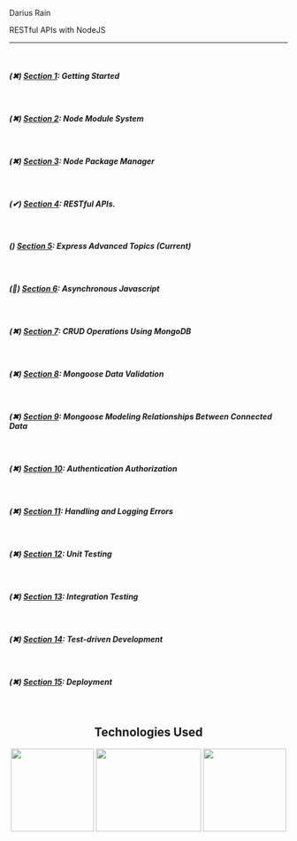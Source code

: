 <p>Darius Rain </p>
<p>RESTful APIs with NodeJS</p>
<hr>

<br>
<div>
  
  <h5>(✖) <a href="#">Section 1</a>: Getting Started </h5>
  <br>
  <h5>(✖) <a href="#">Section 2</a>: Node Module System </h5>
  <br>
  <h5>(✖) <a href="#">Section 3</a>: Node Package Manager </h5>
  <br>
  <h5>(✔) <a href="https://github.com/DariusRain/nodejs-course/tree/master/section-4-restful-api">Section 4</a>: RESTful APIs. </h5>
  <br>
  <h5>() <a href="https://github.com/DariusRain/nodejs-course/tree/master/section-5-express-advanced-topics">Section 5</a>: Express Advanced Topics (Current) </h5>
  <br>
  <h5>(📝) <a href="#">Section 6</a>: Asynchronous Javascript </h5>
  <br>
  <h5>(✖) <a href="#">Section 7</a>: CRUD Operations Using MongoDB </h5>
  <br>
  <h5>(✖) <a href="#">Section 8</a>: Mongoose Data Validation </h5>
  <br>
  <h5>(✖) <a href="#">Section 9</a>: Mongoose Modeling Relationships Between Connected Data </h5>
  <br>
  <h5>(✖) <a href="#">Section 10</a>: Authentication Authorization </h5>
  <br>
  <h5>(✖) <a href="#">Section 11</a>: Handling and Logging Errors </h5>
  <br>
  <h5>(✖) <a href="#">Section 12</a>: Unit Testing </h5>
  <br>
  <h5>(✖) <a href="#">Section 13</a>: Integration Testing </h5>
  <br>
  <h5>(✖) <a href="#">Section 14</a>: Test-driven Development </h5>
  <br>
  <h5>(✖) <a href="#">Section 15</a>: Deployment </h5>

  

</div>
<br>
<div align="center">
<h2>Technologies Used</h2>

<a href="https://nodejs.org/en/"><img width="150px" height="150px" src="https://cdn.freebiesupply.com/logos/large/2x/nodejs-1-logo-png-transparent.png"></a>
<a href="https://www.npmjs.com/package/express"><img width="190px" height="150px" src="https://i.cloudup.com/zfY6lL7eFa-3000x3000.png"></a>
<a href="https://www.mongodb.com/"><img width="150px" height="150px" src="https://icons-for-free.com/iconfiles/png/512/development+logo+mongodb+programming+icon-1320184807578986595.png"></a>

</div>

